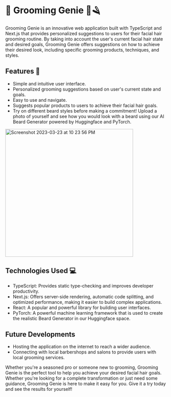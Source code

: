 # 🧞 Grooming Genie 💈🪒

Grooming Genie is an innovative web application built with TypeScript and Next.js that provides personalized suggestions to users for their facial hair grooming routine. By taking into account the user's current facial hair state and desired goals, Grooming Genie offers suggestions on how to achieve their desired look, including specific grooming products, techniques, and styles.



## Features 🚀
- Simple and intuitive user interface.
- Personalized grooming suggestions based on user's current state and goals.
- Easy to use and navigate.
- Suggests popular products to users to achieve their facial hair goals.
- Try on different beard styles before making a commitment! Upload a photo of yourself and see how you would look with a beard using our AI Beard Generator powered by Huggingface and PyTorch.
<img width="400" alt="Screenshot 2023-03-23 at 10 23 56 PM" src="https://user-images.githubusercontent.com/93355100/227625377-74af40db-65db-451f-8d3f-b291ee0cdd99.png">




## Technologies Used 💻 
- TypeScript: Provides static type-checking and improves developer productivity.
- Next.js: Offers server-side rendering, automatic code splitting, and optimized performance, making it easier to build complex applications.
- React: A popular and powerful library for building user interfaces.
- PyTorch: A powerful machine learning framework that is used to create the realistic Beard Generator in our Huggingface space.


## Future Developments 
-  Hosting the application on the internet to reach a wider audience.
- Connecting with local barbershops and salons to provide users with local grooming services.

Whether you're a seasoned pro or someone new to grooming, Grooming Genie is the perfect tool to help you achieve your desired facial hair goals. Whether you're looking for a complete transformation or just need some guidance, Grooming Genie is here to make it easy for you. Give it a try today and see the results for yourself!
